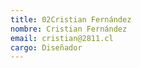 ```yaml
---
title: 02Cristian Fernández
nombre: Cristian Fernández
email: cristian@2811.cl
cargo: Diseñador
---
```

